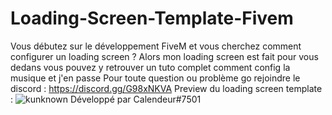# Loading-Screen-Template-Fivem
Vous débutez sur le développement FiveM et vous cherchez comment configurer un loading screen ? Alors mon loading screen est fait pour vous dedans vous pouvez y retrouver un tuto complet comment config la musique et j'en passe
Pour toute question ou problème go rejoindre le discord : https://discord.gg/G98xNKVA
Preview du loading screen template : 
![kunknown](https://user-images.githubusercontent.com/112661776/188498026-0c5e2044-de4f-41db-9bd1-a17639aa470d.png)
Développé par Calendeur#7501
